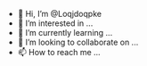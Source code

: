 - 👋 Hi, I’m @Loqjdoqpke
- 👀 I’m interested in ...
- 🌱 I’m currently learning ...
- 💞️ I’m looking to collaborate on ...
- 📫 How to reach me ...

<!---
Loqjdoqpke/Loqjdoqpke is a ✨ special ✨ repository because its `README.md` (this file) appears on your GitHub profile.
You can click the Preview link to take a look at your changes.
--->
